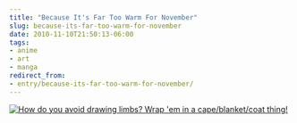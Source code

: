 ```yaml
---
title: "Because It's Far Too Warm For November"
slug: because-its-far-too-warm-for-november
date: 2010-11-10T21:50:13-06:00
tags:
- anime
- art
- manga
redirect_from:
- entry/because-its-far-too-warm-for-november/
---
```

[![](http://images.dxprog.com/blog/BlogHanakoWinter.jpg "How do you avoid drawing limbs? Wrap 'em in a cape/blanket/coat thing!")](http://fc02.deviantart.net/fs71/i/2010/313/1/e/hanako_in_winter_by_dxprog-d32j89f.jpg)
